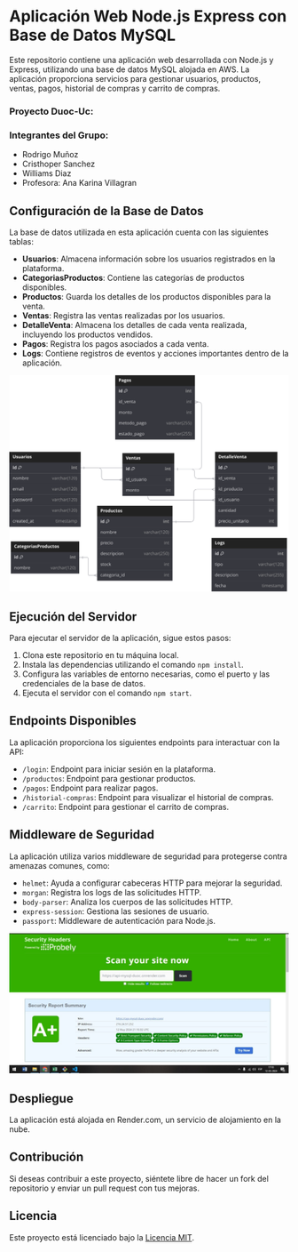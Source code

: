 # Aplicación Web Node.js Express con Base de Datos MySQL

Este repositorio contiene una aplicación web desarrollada con Node.js y Express, utilizando una base de datos MySQL alojada en AWS. La aplicación proporciona servicios para gestionar usuarios, productos, ventas, pagos, historial de compras y carrito de compras.

### Proyecto Duoc-Uc:
### Integrantes del Grupo:

- Rodrigo Muñoz
- Cristhoper Sanchez
- Williams Diaz
- Profesora: Ana Karina Villagran

## Configuración de la Base de Datos

La base de datos utilizada en esta aplicación cuenta con las siguientes tablas:

- **Usuarios**: Almacena información sobre los usuarios registrados en la plataforma.
- **CategoriasProductos**: Contiene las categorías de productos disponibles.
- **Productos**: Guarda los detalles de los productos disponibles para la venta.
- **Ventas**: Registra las ventas realizadas por los usuarios.
- **DetalleVenta**: Almacena los detalles de cada venta realizada, incluyendo los productos vendidos.
- **Pagos**: Registra los pagos asociados a cada venta.
- **Logs**: Contiene registros de eventos y acciones importantes dentro de la aplicación.

![Modelo de Base de Datos:](images/basedatos1.svg)


## Ejecución del Servidor

Para ejecutar el servidor de la aplicación, sigue estos pasos:

1. Clona este repositorio en tu máquina local.
2. Instala las dependencias utilizando el comando `npm install`.
3. Configura las variables de entorno necesarias, como el puerto y las credenciales de la base de datos.
4. Ejecuta el servidor con el comando `npm start`.

## Endpoints Disponibles

La aplicación proporciona los siguientes endpoints para interactuar con la API:

- `/login`: Endpoint para iniciar sesión en la plataforma.
- `/productos`: Endpoint para gestionar productos.
- `/pagos`: Endpoint para realizar pagos.
- `/historial-compras`: Endpoint para visualizar el historial de compras.
- `/carrito`: Endpoint para gestionar el carrito de compras.

## Middleware de Seguridad

La aplicación utiliza varios middleware de seguridad para protegerse contra amenazas comunes, como:

- `helmet`: Ayuda a configurar cabeceras HTTP para mejorar la seguridad.
- `morgan`: Registra los logs de las solicitudes HTTP.
- `body-parser`: Analiza los cuerpos de las solicitudes HTTP.
- `express-session`: Gestiona las sesiones de usuario.
- `passport`: Middleware de autenticación para Node.js.

![Pantallazo de la seguridad de la API en Security Headers](images/imagen_seguridad_api_headers.jpeg)

## Despliegue

La aplicación está alojada en Render.com, un servicio de alojamiento en la nube. 

## Contribución

Si deseas contribuir a este proyecto, siéntete libre de hacer un fork del repositorio y enviar un pull request con tus mejoras.

## Licencia

Este proyecto está licenciado bajo la [Licencia MIT](LICENSE).
